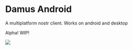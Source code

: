 # Damus Android

A multiplatform nostr client. Works on android and desktop

Alpha! WIP!

![](https://cdn.jb55.com/s/a53de24ea8de0677.png)


